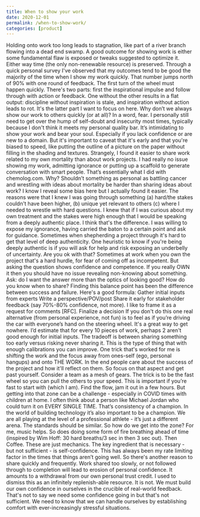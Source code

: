 ```yaml
---
title: When to show your work
date: 2020-12-01
permalink: /when-to-show-work/
categories: [product]
---
```



Holding onto work too long leads to stagnation, like part of a river branch flowing into a dead end swamp. 
A good outcome for showing work is either some fundamental flaw is exposed or tweaks suggested to optimize it. Either way time (the only non-renewable resource) is preserved. Through a quick personal survey I've observed that my outcomes tend to be good the majority of the time when I show my work quickly. That number jumps north of 90% with one round of feedback. The first turn of the wheel must happen quickly. There's two parts: first the inspirational impulse and follow through with action or feedback. One without the other results in a flat output: discipline without inspiration is stale, and inspiration without action leads to rot. It's the latter part I want to focus on here. 
Why don’t we always show our work to others quickly (or at all)? In a word, fear. I personally still need to get over the hump of self-doubt and insecurity most times, typically because I don't think it meets my personal quality bar. It’s intimidating to show your work and bear your soul. Especially if you lack confidence or are new to a domain. But it's important to caveat that it's early and that you're biased to speed, like putting the outline of a picture on the paper without filling in the shading and textures. 
Strangely, I found it easier to share work related to my own mortality than about work projects. I had really no issue showing my work, admitting ignorance or putting up a scaffold to generate conversation with smart people. That’s essentially what I did with chemolog.com. Why?
Shouldn’t something as personal as battling cancer and wrestling with ideas about mortality be harder than sharing ideas about work? I know I reveal some bias here but I actually found it easier. The reasons were that I knew I was going through something (a) hard/the stakes couldn't have been higher, (b) unique yet relevant to others (c) where I needed to wrestle with hard questions. I knew that if I was curious about my own treatment and the stakes were high enough that I would be speaking from a deeply authentic place. I think that's the difference. I was willing to expose my ignorance, having carried the baton to a certain point and ask for guidance. 
Sometimes when shepherding a project through it's hard to get that level of deep authenticity. One heuristic to know if you're being deeply authentic is if you will ask for help and risk exposing an underbelly of uncertainty. Are you ok with that? Sometimes at work when you own the project that's a hard hurdle, for fear of coming off as incompetent. But asking the question shows confidence and competence. If you really OWN it then you should have no issue revealing non-knowing about something. Ask: do I want the answer more than the optics of looking good?
How do you know when to share? Finding this balance point has been the difference between success and failure. Here's a good formula:
Gather initial inputs from experts
Write a perspective/POV/post
Share it early for stakeholder feedback (say 70%-80% confidence, not more). I like to frame it as a request for comments [RFC].
Finalize a decision
If you don't do this one real alternative (from personal experience, not fun) is to feel as if you’re driving the car with everyone’s hand on the steering wheel. It's a great way to get nowhere.
I’d estimate that for every 10 pieces of work, perhaps 2 aren't good enough for initial inputs. The tradeoff is between sharing something too early versus risking never sharing it. This is the type of thing that with enough calibrations you can improve. 
One trick that's worked for me is shifting the work and the focus away from ones-self (ego, personal hangups) and onto THE WORK. In the end people care about the success of the project and how it'll reflect on them. So focus on that aspect and get past yourself. Consider a team as a mesh of gears. The trick is to be the fast wheel so you can pull the others to your speed. This is important if you’re fast to start with (which I am).
Find the flow, jam it out in a few hours. But getting into that zone can be a challenge - especially in COVID times with children at home. I often think about a person like Michael Jordan who could turn it on EVERY SINGLE TIME. That’s consistency of a champion. In the world of building technology it’s also important to be a champion. We are all playing at the level of a professional athlete - it’s just a different arena. The standards should be similar.
So how do we get into the zone? For me, music helps. So does doing some form of fire breathing ahead of time (inspired by Wim Hoff: 30 hard breaths/3 sec in then 3 sec out). Then Coffee. These are just mechanics. The key ingredient that is necessary - but not sufficient - is self-confidence. This has always been my rate limiting factor in the times that things aren’t going well.
So there's another reason to share quickly and frequently. Work shared too slowly, or not followed through to completion will lead to erosion of personal confidence. It amounts to a withdrawal from our own personal trust credit. I used to dismiss this as an infinitely replenish-able resource. It is not. We must build our own confidence in ourselves in the crucible of real-world feedback. That's not to say we need some confidence going in but that's not sufficient. We need to know that we can handle ourselves by establishing comfort with ever-increasingly stressful situations. 
